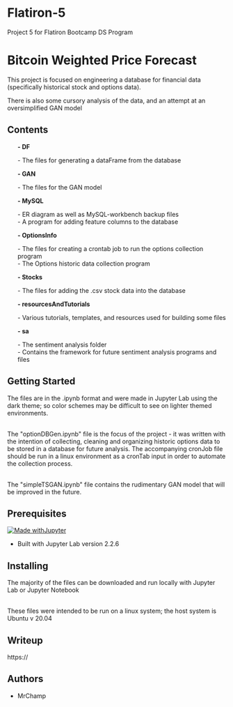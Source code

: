 # Flatiron-5
Project 5 for Flatiron Bootcamp DS Program

# Bitcoin Weighted Price Forecast
<p>This project is focused on engineering a database for financial data (specifically historical stock and options data).

There is also some cursory analysis of the data, and an attempt at an oversimplified GAN model</p>

## Contents
 <ul><b>- DF </b></br>
      <p>- The files for generating a dataFrame from the database</p></ul>
 <ul><b>- GAN </b></br>
      <p>- The files for the GAN model</p></ul>
 <ul><b>- MySQL </b></br>
      <p>- ER diagram as well as MySQL-workbench backup files</br>
         - A program for adding feature columns to the database</p></ul>
 <ul><b>- OptionsInfo </b></br>
      <p>- The files for creating a crontab job to run the options collection program</br>
         - The Options historic data collection program</p></ul>
 <ul><b>- Stocks</b></br>
      <p>- The files for adding the .csv stock data into the database</p></ul>
 <ul><b>- resourcesAndTutorials</b></br>
      <p>- Various tutorials, templates, and resources used for building some files</p></ul>
 <ul><b>- sa</b></br>
      <p>- The sentiment analysis folder</br>
         - Contains the framework for future sentiment analysis programs and files</p></ul>


## Getting Started
<p>The files are in the .ipynb format and were made in Jupyter Lab using the dark theme; so color schemes may be difficult to see on lighter themed environments.</br></br>

The "optionDBGen.ipynb" file is the focus of the project - it was written with the intention of collecting, cleaning and organizing historic options data to be stored in a database for future analysis. The accompanying cronJob file should be run in a linux environment as a cronTab input in order to automate the collection process.</br></br>

The "simpleTSGAN.ipynb" file contains the rudimentary GAN model that will be improved in the future.
</p>

## Prerequisites
[![Made withJupyter](https://img.shields.io/badge/Made%20with-Jupyter-orange?style=for-the-badge&logo=Jupyter)](https://jupyter.org/try)
 - Built with Jupyter Lab version 2.2.6
## Installing
<p>The majority of the files can be downloaded and run locally with Jupyter Lab or Jupyter Notebook</br></br>

These files were intended to be run on a linux system; the host system is Ubuntu v 20.04
</p>

## Writeup
https://
## Authors
- MrChamp
